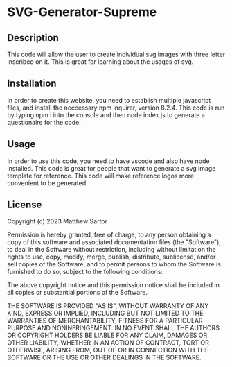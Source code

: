 # SVG-Generator-Supreme

## Description
This code will allow the user to create individual svg images with three letter inscribed on it.  This is great for learning about the usages of svg.

## Installation
In order to create this website, you need to establish multiple javascript files, and install the neccessary npm inquirer, version 8.2.4.  This code is run by typing npm i into the console and then node index.js to generate a questionaire for the code.

## Usage
In order to use this code, you need to have vscode and also have node installed.  This code is great for people that want to generate a svg image template for reference.  This code will make reference logos more convenient to be generated.

## License
Copyright (c) 2023 Matthew Sartor

Permission is hereby granted, free of charge, to any person obtaining a copy
of this software and associated documentation files (the "Software"), to deal
in the Software without restriction, including without limitation the rights
to use, copy, modify, merge, publish, distribute, sublicense, and/or sell
copies of the Software, and to permit persons to whom the Software is
furnished to do so, subject to the following conditions:

The above copyright notice and this permission notice shall be included in all
copies or substantial portions of the Software.

THE SOFTWARE IS PROVIDED "AS IS", WITHOUT WARRANTY OF ANY KIND, EXPRESS OR
IMPLIED, INCLUDING BUT NOT LIMITED TO THE WARRANTIES OF MERCHANTABILITY,
FITNESS FOR A PARTICULAR PURPOSE AND NONINFRINGEMENT. IN NO EVENT SHALL THE
AUTHORS OR COPYRIGHT HOLDERS BE LIABLE FOR ANY CLAIM, DAMAGES OR OTHER
LIABILITY, WHETHER IN AN ACTION OF CONTRACT, TORT OR OTHERWISE, ARISING FROM,
OUT OF OR IN CONNECTION WITH THE SOFTWARE OR THE USE OR OTHER DEALINGS IN THE
SOFTWARE.
